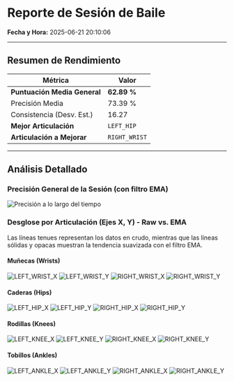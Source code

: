 
# Reporte de Sesión de Baile

**Fecha y Hora:** 2025-06-21 20:10:06

---

## Resumen de Rendimiento

| Métrica | Valor |
|---|---|
| **Puntuación Media General** | **62.89 %** |
| Precisión Media | 73.39 % |
| Consistencia (Desv. Est.) | 16.27 |
| **Mejor Articulación** | `LEFT_HIP` |
| **Articulación a Mejorar** | `RIGHT_WRIST` |

---

## Análisis Detallado

### Precisión General de la Sesión (con filtro EMA)
![Precisión a lo largo del tiempo](precision_over_time.png)

### Desglose por Articulación (Ejes X, Y) - Raw vs. EMA
Las líneas tenues representan los datos en crudo, mientras que las líneas sólidas y opacas muestran la tendencia suavizada con el filtro EMA.

#### Muñecas (Wrists)
![LEFT_WRIST_X](LEFT_WRIST_X.png)
![LEFT_WRIST_Y](LEFT_WRIST_Y.png)
![RIGHT_WRIST_X](RIGHT_WRIST_X.png)
![RIGHT_WRIST_Y](RIGHT_WRIST_Y.png)

#### Caderas (Hips)
![LEFT_HIP_X](LEFT_HIP_X.png)
![LEFT_HIP_Y](LEFT_HIP_Y.png)
![RIGHT_HIP_X](RIGHT_HIP_X.png)
![RIGHT_HIP_Y](RIGHT_HIP_Y.png)

#### Rodillas (Knees)
![LEFT_KNEE_X](LEFT_KNEE_X.png)
![LEFT_KNEE_Y](LEFT_KNEE_Y.png)
![RIGHT_KNEE_X](RIGHT_KNEE_X.png)
![RIGHT_KNEE_Y](RIGHT_KNEE_Y.png)

#### Tobillos (Ankles)
![LEFT_ANKLE_X](LEFT_ANKLE_X.png)
![LEFT_ANKLE_Y](LEFT_ANKLE_Y.png)
![RIGHT_ANKLE_X](RIGHT_ANKLE_X.png)
![RIGHT_ANKLE_Y](RIGHT_ANKLE_Y.png)

